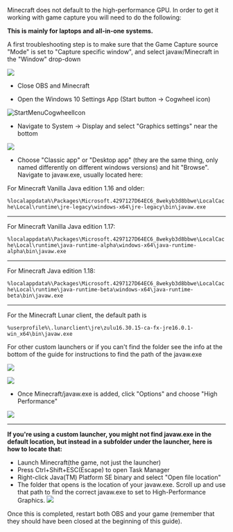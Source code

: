 Minecraft does not default to the high-performance GPU. In order to get it working with game capture you will need to do the following:

**This is mainly for laptops and all-in-one systems.**

A first troubleshooting step is to make sure that the Game Capture source "Mode" is set to "Capture specific window", and select javaw/Minecraft in the "Window" drop-down

![](https://i.imgur.com/Sbsrdmy.png)
* Close OBS and Minecraft

* Open the Windows 10 Settings App (Start button → Cogwheel icon)

![StartMenuCogwheelIcon](https://i.imgur.com/6dUeodW.png)
* Navigate to System → Display and select "Graphics settings" near the bottom

![](https://raw.githubusercontent.com/wiki/obsproject/obs-studio/images/laptop-troubleshooting/win10/01-graphics-settings.png)
* Choose "Classic app" or "Desktop app" (they are the same thing, only named differently on different windows versions) and hit "Browse". Navigate to javaw.exe, usually located here:

For Minecraft Vanilla Java edition 1.16 and older:

`%localappdata%\Packages\Microsoft.4297127D64EC6_8wekyb3d8bbwe\LocalCache\Local\runtime\jre-legacy\windows-x64\jre-legacy\bin\javaw.exe`

***
For Minecraft Vanilla Java edition 1.17:

`%localappdata%\Packages\Microsoft.4297127D64EC6_8wekyb3d8bbwe\LocalCache\Local\runtime\java-runtime-alpha\windows-x64\java-runtime-alpha\bin\javaw.exe`

***
For Minecraft Java edition 1.18:

`%localappdata%\Packages\Microsoft.4297127D64EC6_8wekyb3d8bbwe\LocalCache\Local\runtime\java-runtime-beta\windows-x64\java-runtime-beta\bin\javaw.exe`

***
For the Minecraft Lunar client, the default path is

`%userprofile%\.lunarclient\jre\zulu16.30.15-ca-fx-jre16.0.1-win_x64\bin\javaw.exe`

For other custom launchers or if you can't find the folder see the info at the bottom of the guide for instructions to find the path of the javaw.exe

![](https://i.imgur.com/aDSvJbl.png)

![](https://i.imgur.com/BJUhcC7.png)

* Once Minecraft/javaw.exe is added, click "Options" and choose "High Performance"

![](https://raw.githubusercontent.com/wiki/obsproject/obs-studio/images/laptop-troubleshooting/win10/05-high-perf.png)


***

**If you're using a custom launcher, you might not find javaw.exe in the default location, but instead in a subfolder under the launcher, here is how to locate that:**
* Launch Minecraft(the game, not just the launcher)
* Press Ctrl+Shift+ESC(Escape) to open Task Manager
* Right-click Java(TM) Platform SE binary and select "Open file location"
* The folder that opens is the location of your javaw.exe. Scroll up and use that path to find the correct javaw.exe to set to High-Performance Graphics.
![](https://i.imgur.com/uFBPKNh.png)

Once this is completed, restart both OBS and your game (remember that they should have been closed at the beginning of this guide).

